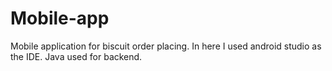 # Mobile-app
Mobile application for biscuit order placing. In here I used android studio as the IDE. Java used for backend.
